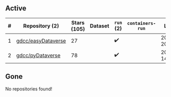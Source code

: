 ## Active
| # | Repository (2) | Stars (105) | Dataset | `run` (2) | `containers-run` | Last Modified |
| --- | --- | --- | --- | --- | --- | --- |
| 1 | [gdcc/easyDataverse](https://github.com/gdcc/easyDataverse) | 27 |  | :heavy_check_mark: |  | 2025-09-22 20:20:55+00:00 |
| 2 | [gdcc/pyDataverse](https://github.com/gdcc/pyDataverse) | 78 |  | :heavy_check_mark: |  | 2025-09-19 14:16:17+00:00 |

## Gone
No repositories found!
